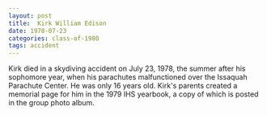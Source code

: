 ```yaml
---
layout: post
title:  Kirk William Edison
date: 1978-07-23
categories: class-of-1980
tags: accident
---
```

Kirk died in a skydiving accident on July 23, 1978, the summer after his sophomore year, when his parachutes malfunctioned over the Issaquah Parachute Center.  He was only 16 years old.  Kirk's parents created a memorial page for him in the 1979 IHS yearbook, a copy of which is posted in the group photo album.

